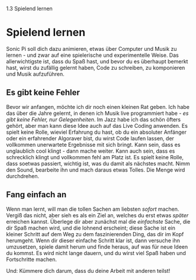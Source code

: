 1.3 Spielend lernen

# Spielend lernen

Sonic Pi soll dich dazu animieren, etwas über Computer und Musik zu 
lernen - und zwar auf eine spielerische und experimentelle Weise. Das 
allerwichtigste ist, dass du Spaß hast, und bevor du es überhaupt 
bemerkt hast, wirst du zufällig gelernt haben, Code zu schreiben, zu 
komponieren und Musik aufzuführen.

## Es gibt keine Fehler

Bevor wir anfangen, möchte ich dir noch einen kleinen Rat geben. Ich 
habe das über die Jahre gelernt, in denen ich Musik live programmiert 
habe - *es gibt keine Fehler, nur Gelegenheiten*. Im Jazz habe ich das 
schön öfters gehört, aber man kann diese Idee auch auf das Live Coding 
anwenden. Es spielt keine Rolle, wieviel Erfahrung du hast, ob du ein 
absoluter Anfänger oder ein erfahrender Algoraver bist, du wirst Code 
laufen lassen, der vollkommen unerwartete Ergebnisse mit sich bringt. 
Kann sein, dass es unglaublich cool klingt - dann mache weiter. Kann 
auch sein, dass es schrecklich klingt und vollkommen fehl am Platz ist. 
Es spielt keine Rolle, dass soetwas passiert, wichtig ist, was du damit 
als nächstes macht. Nimm den Sound, bearbeite ihn und mach daraus etwas 
Tolles. Die Menge wird durchdrehen.

## Fang einfach an

Wenn man lernt, will man die tollen Sachen am liebsten *sofort* machen. 
Vergiß das nicht, aber sieh es als ein Ziel an, welches du erst etwas 
*später* erreichen kannst. Überlege dir aber zunächst mal die 
*einfachste* Sache, die dir Spaß machen wird, und die lohnend 
erscheint; diese Sache ist ein kleiner Schritt auf dem Weg zu dem 
faszinierenden Ding, das dir im Kopf herumgeht. Wenn dir dieser 
einfache Schritt klar ist, dann versuche ihn umzusetzen, spiele damit 
herum und finde heraus, auf was für neue Ideen du kommst. Es wird nicht 
lange dauern, und du wirst viel Spaß haben und Fortschritte machen.

Und: Kümmere dich darum, dass du deine Arbeit mit anderen teilst!
